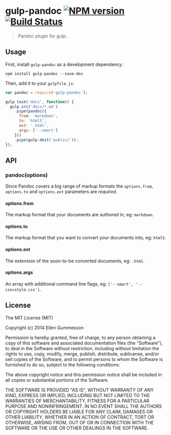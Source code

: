 # gulp-pandoc [![NPM version](https://badge.fury.io/js/gulp-pandoc.png)](http://badge.fury.io/js/gulp-pandoc) [![Build Status](https://travis-ci.org/gummesson/gulp-pandoc.png?branch=master)](https://travis-ci.org/gummesson/gulp-pandoc)

> Pandoc plugin for gulp.

## Usage

First, install `gulp-pandoc` as a development dependency:

~~~ shell
npm install gulp-pandoc --save-dev
~~~

Then, add it to your `gulpfile.js`:

~~~ javascript
var pandoc = require('gulp-pandoc');

gulp.task('docs', function() {
  gulp.src('docs/*.md')
    .pipe(pandoc({
      from: 'markdown',
      to: 'html5',
      ext: '.html',
      args: ['--smart']
    }))
    .pipe(gulp.dest('public/'));
});
~~~

## API

### pandoc(options)

Since Pandoc covers a big range of markup formats the `options.from`, `options.to` and `options.ext` parameters are *required*.

#### options.from

The markup format that your documents are authored in, eg: `markdown`.

#### options.to

The markup format that you want to convert your documents into, eg: `html5`.

#### options.ext

The extension of the soon-to-be converted documents, eg: `.html`.

#### options.args

An array with additional command line flags, eg: `['--smart', '--css=style.css']`.

## License

The MIT License (MIT)

Copyright (c) 2014 Ellen Gummesson

Permission is hereby granted, free of charge, to any person obtaining a copy
of this software and associated documentation files (the "Software"), to deal
in the Software without restriction, including without limitation the rights
to use, copy, modify, merge, publish, distribute, sublicense, and/or sell
copies of the Software, and to permit persons to whom the Software is
furnished to do so, subject to the following conditions:

The above copyright notice and this permission notice shall be included in
all copies or substantial portions of the Software.

THE SOFTWARE IS PROVIDED "AS IS", WITHOUT WARRANTY OF ANY KIND, EXPRESS OR
IMPLIED, INCLUDING BUT NOT LIMITED TO THE WARRANTIES OF MERCHANTABILITY,
FITNESS FOR A PARTICULAR PURPOSE AND NONINFRINGEMENT. IN NO EVENT SHALL THE
AUTHORS OR COPYRIGHT HOLDERS BE LIABLE FOR ANY CLAIM, DAMAGES OR OTHER
LIABILITY, WHETHER IN AN ACTION OF CONTRACT, TORT OR OTHERWISE, ARISING FROM,
OUT OF OR IN CONNECTION WITH THE SOFTWARE OR THE USE OR OTHER DEALINGS IN
THE SOFTWARE.
